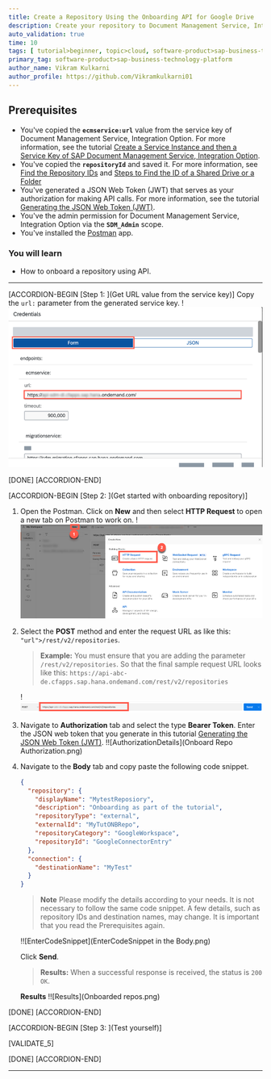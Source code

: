 ```yaml
---
title: Create a Repository Using the Onboarding API for Google Drive
description: Create your repository to Document Management Service, Integration Option as it's required for establishing a connection with Google Drive.
auto_validation: true
time: 10
tags: [ tutorial>beginner, topic>cloud, software-product>sap-business-technology-platform, software-product>sap-s-4hana]
primary_tag: software-product>sap-business-technology-platform
author_name: Vikram Kulkarni
author_profile: https://github.com/Vikramkulkarni01
---
```


## Prerequisites
 - You've copied the **`ecmservice:url`** value from the service key of Document Management Service, Integration Option. For more information, see the tutorial [Create a Service Instance and then a Service Key of SAP Document Management Service, Integration Option](btp-sdm-gwi-create-serviceinstance).
 - You've copied the **`repositoryId`** and saved it. For more information, see [Find the Repository IDs](https://help.sap.com/docs/document-management-service/sap-document-management-service/create-repository-using-onboarding-api-for-google-drive?locale=en-US&version=Cloud#find-the-repository-ids) and [Steps to Find the ID of a Shared Drive or a Folder](https://help.sap.com/docs/document-management-service/sap-document-management-service/create-repository-using-onboarding-api-for-google-drive?locale=en-US&version=Cloud#steps-to-find-the-id-of-a-shared-drive-or-a-folder)
 - You've generated a JSON Web Token (JWT) that serves as your authorization for making API calls. For more information, see the tutorial [Generating the JSON Web Token (JWT)](btp-sdm-gwi-onbrepo-jwt-token).
 - You've the admin permission for Document Management Service, Integration Option via the **`SDM_Admin`** scope.
 - You've installed the [Postman](https://www.postman.com/downloads/) app.

### You will learn
  - How to onboard a repository using API.

---

[ACCORDION-BEGIN [Step 1: ](Get URL value from the service key)]
Copy the `url:` parameter from the generated service key.
  !![Copy_URL](Copy_URL.png)


[DONE]
[ACCORDION-END]

[ACCORDION-BEGIN [Step 2: ](Get started with onboarding repository)]
1. Open the Postman. Click on **New** and then select **HTTP Request** to open a new tab on Postman to work on.
  !![Postman](NewPostman.png)

2. Select the **POST** method and enter the request URL as like this:
    `"url">/rest/v2/repositories`.

    > **Example:**  You must ensure that you are adding the parameter `/rest/v2/repositories`. So that the final sample request URL looks like this: `https://api-abc-de.cfapps.sap.hana.ondemand.com/rest/v2/repositories`

      !![req](RequestURL_ecmservice.png)

3. Navigate to **Authorization** tab and select the type **Bearer Token**. Enter the JSON web token that you generate in this tutorial [Generating the JSON Web Token (JWT)](btp-sdm-gwi-onbrepo-jwt-token).
  !![AuthorizationDetails](Onboard Repo Authorization.png)

4. Navigate to the **Body** tab and copy paste the following code snippet.

    ```JSON
    {
      "repository": {
        "displayName": "MytestReposiory",
        "description": "Onboarding as part of the tutorial",
        "repositoryType": "external",
        "externalId": "MyTutONBRepo",
        "repositoryCategory": "GoogleWorkspace",
        "repositoryId": "GoogleConnectorEntry"
      },
      "connection": {
        "destinationName": "MyTest"
      }
    }
    ```

    >**Note** Please modify the details according to your needs. It is not necessary to follow the same code snippet. A few details, such as repository IDs and destination names, may change. It is important that you read the Prerequisites again.

    !![EnterCodeSnippet](EnterCodeSnippet in the Body.png)

    Click **Send**.

    >**Results:** When a successful response is received, the status is `200 OK`.


    **Results**
    !![Results](Onboarded repos.png)

[DONE]
[ACCORDION-END]


[ACCORDION-BEGIN [Step 3: ](Test yourself)]

  [VALIDATE_5]

[DONE]
[ACCORDION-END]



---
